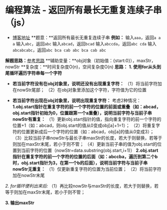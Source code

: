 # 编程算法 - 返回所有最长无重复连续子串（js）

- [博客地址](https://www.jianshu.com/p/58ce8d304800)
**题意：**返回所有最长无重复连续子串
**例如：**
输入`aaa`，返回`a a a`
输入`abc`，返回`abc`
输入`abcad`，返回`bcad`
输入`abccda`，返回`abc cda`
输入`abcabcabc`，返回`abc bca cab abc bca cab abc`

**解题思路：**[参考思路](https://www.cnblogs.com/haozhengfei/p/d0906ebc98f7b6eaecb3ecd738dc78ac.html)
**辅助变量：**obj对象（初始值：{start:0}），maxStr，nowStr
**复杂度：**时间复杂度O(n)，空间复杂度O(n)
**思路：**
**1. 使用for从头到尾循环遍历字符串每一个字符**
* **若当前字符没有在obj对象里，说明还没有出现重复字符：**
（1）将当前字符加在nowStr尾部；
（2）在obj对象里添加这个字符，字符值为它的位置

* **若当前字符出现在obj对象里，说明出现重复字符：**
‌考虑2种情况：
**1.obj.start指针在重复字符的前一个字符的位置的前面或重叠（如：abcad，obj.start指针初始为0，位置跟第一个a重叠），说明当前字符与当前子串nowStr有重复：**
（1）更新obj.start指针的值，指向重复字符的前一个字符的位置+1（如：abcad，则obj.start的值从0变成obj[a]+1=1）；
（2）将重复字符的位置更新成后一个字符的位置（如：abcad，obj[a]的值从0变成3）；
（3）比较当前子串nowStr与最长子串maxStr的长度，若大于则替换，若等于则加在maxStr末尾，若小于则不管；
（4）更新当前子串的值为obj.start的位置到当前字符的位置（nowStr=data.substring(obj.start,i+1)）
**2.obj.start指针在重复字符的前一个字符的位置的后面（如：abccba，遍历到第二个b时，obj.start指针为3，在第一个b的后面），说明当前字符与当前子串nowStr无重复：**
（1）仅更新重复字符的位置为当前位置；
（2）将当前字符加在nowStr末尾

*‌*2. for循环便利出来后:**
（1）再比较nowStr与maxStr的长度，若大于则替换，若等于则加在maxStr末尾，若小于则不管；

**3‌. 输出maxStr**